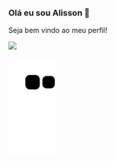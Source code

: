 ### Olá eu sou Alisson 🤙 
Seja bem vindo ao meu perfil!

<div>
<a href= "https://www.linkedin.com/in/alisson-santana-parra-b39709128/"taget="_blank"><img src="https://img.shields.io/badge/LinkedIn-0077B5?style=for-the-badge&logo=linkedin&logoColor=white" taget="_blank"><a/>
<div/>

  
  
   ![snake gif](https://github.com/AlissonParra/AlissonParra/blob/output/github-contribution-grid-snake.svg)
    

